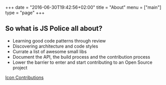 +++
date = "2016-06-30T19:42:56+02:00"
title = "About"
menu = ["main"]
type = "page"
+++

## So what is JS Police all about?

- Learning good code patterns through review
- Discovering architecture and code styles
- Currate a list of awesome small libs
- Document the API, the build process and the contribution process
- Lower the barrier to enter and start contributing to an Open Source project

<a href="/icons">Icon Contributions</a>